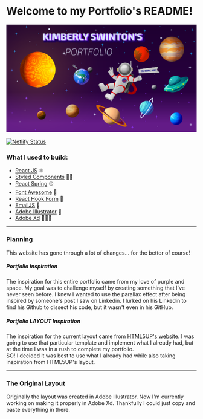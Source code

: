 # Welcome to my Portfolio's README!

[![Kimberly's Portfolio Banner](./public/image_preview.png)](https://ksswinton.com)

[![Netlify Status](https://api.netlify.com/api/v1/badges/cac26ca8-b7df-4185-b861-32225b28a58f/deploy-status)](https://ksswinton.com)

### What I used to build:
- [React JS](https://reactjs.org/) ⚛️
- [Styled Components](https://styled-components.com/) 💅🏾
- [React Spring](https://react-spring.io/) ⚾️
- [Font Awesome](https://fontawesome.com/) 🦄
- [React Hook Form](https://react-hook-form.com/) 📑
- [EmailJS](https://www.emailjs.com/) 📩
- [Adobe Illustrator](https://www.adobe.com/products/illustrator.html?sdid=KKQML&mv=search&ef_id=Cj0KCQiA3rKQBhCNARIsACUEW_Yh7dlG8dqV0vHNKzruduZMxZJhgz5zqjA5W4656evzL3GzCtPrqwUaAm67EALw_wcB%253AG%253As&s_kwcid=AL%213085%213%21442365417815%21e%21%21g%21%21adobe%2520illustrator%211711729586%2170905759510&gclid=Cj0KCQiA3rKQBhCNARIsACUEW_Yh7dlG8dqV0vHNKzruduZMxZJhgz5zqjA5W4656evzL3GzCtPrqwUaAm67EALw_wcB) 🎨
- [Adobe Xd](https://www.adobe.com/creativecloud/business/teams.html?sdid=B16P3W9X&mv=search&ef_id=Cj0KCQiA3rKQBhCNARIsACUEW_b3Y6Jy3uPgB9cT7APVEO-UWqn3Yg1EDjiKkGlmEkFD3PkgDBRBW1oaAqBLEALw_wcB:G:s&s_kwcid=AL!3085!3!566814725673!e!!g!!adobe%20xd!15482932269!136265041128) 👩🏾‍🎨
---
### Planning

This website has gone through a lot of changes... for the better of course! 

##### Portfolio Inspiration
The inspiration for this entire portfolio came from my love of purple and space. My goal was to challenge myself by creating something that I've never seen before. I knew I wanted to use the parallax effect after being inspired by someone's post I saw on Linkedin. I lurked on his Linkedin to find his Github to dissect his code, but it wasn't even in his GitHub.

##### Portfolio LAYOUT Inspiration
The inspiration for the current layout came from [HTML5UP's website](https://html5up.net/paradigm-shift). I was going to use that particular template and implement what I already had, but at the time I was in a rush to complete my portfolio. 
<br> 
SO! I decided it was best to use what I already had while also taking inspiration from HTML5UP's layout. 

---
### The Original Layout

Originally the layout was created in Adobe Illustrator. Now I'm currently working on making it properly in Adobe Xd. Thankfully I could just copy and paste everything in there.



